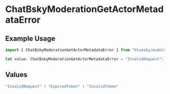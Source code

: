 # ChatBskyModerationGetActorMetadataError

## Example Usage

```typescript
import { ChatBskyModerationGetActorMetadataError } from "bluesky/models/errors";

let value: ChatBskyModerationGetActorMetadataError = "InvalidRequest";
```

## Values

```typescript
"InvalidRequest" | "ExpiredToken" | "InvalidToken"
```